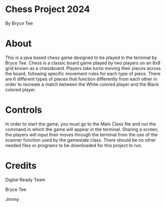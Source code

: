 # Chess Project 2024
By Bryce Tee

# About
This is a java based chess game designed to be played in the terminal by Bryce Tee. Chess is a classic board game played by two players on an 8x8 grid known as a chessboard. Players take turns moving their pieces across the board, following specific movement rules for each type of piece.  There are 6 different types of pieces that function differently from each other in order to recreate a match between the White colored player and the Black colored player. 

# Controls
In order to start the game, you must go to the Main Class file and run the command in which the game will appear in the terminal. Sharing a screen, the players will input their moves through the terminal from the use of the scanner function used by the gamestate class. There should be no other needed files or programs to be downloaded for this project to run. 

# Credits

Digital Ready Team

Bryce Tee

Jimmy
